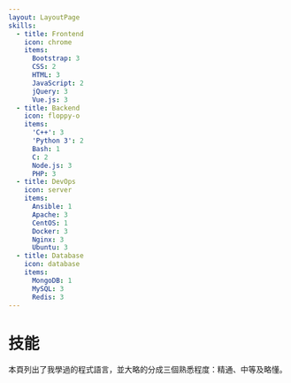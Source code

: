 ```yaml
---
layout: LayoutPage
skills:
  - title: Frontend
    icon: chrome
    items:
      Bootstrap: 3
      CSS: 2
      HTML: 3
      JavaScript: 2
      jQuery: 3
      Vue.js: 3
  - title: Backend
    icon: floppy-o
    items: 
      'C++': 3
      'Python 3': 2
      Bash: 1
      C: 2
      Node.js: 3
      PHP: 3
  - title: DevOps
    icon: server
    items:
      Ansible: 1
      Apache: 3
      CentOS: 1
      Docker: 3
      Nginx: 3
      Ubuntu: 3
  - title: Database
    icon: database
    items:
      MongoDB: 1
      MySQL: 3
      Redis: 3
---
```

# <span class="fa fa-bar-chart-o fa-fw"></span> 技能

本頁列出了我學過的程式語言，並大略的分成三個熟悉程度：精通、中等及略懂。

<div class="row">
  <div class="col-md-6 p-md-2">
    <SkillCard :skill="$page.frontmatter.skills[0]"/>
    <SkillCard :skill="$page.frontmatter.skills[2]"/>
  </div>
  <div class="col-md-6 p-md-2">
    <SkillCard :skill="$page.frontmatter.skills[1]"/>
    <SkillCard :skill="$page.frontmatter.skills[3]"/>
  </div>
</div>